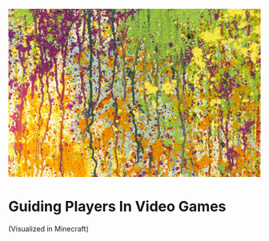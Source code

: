 <p align="center">
  <img src="PaintBackground.png" alt="Banner" width="800">
</p>

# Guiding Players In Video Games
(Visualized in Minecraft)
